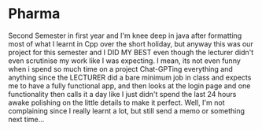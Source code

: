 # Pharma
Second Semester in first year and I'm knee deep in java after formatting most of what I learnt in Cpp over the short holiday, but anyway this was our project for this semester and I DID MY BEST even though the lecturer didn't even scrutinise my work like I was expecting. I mean, its not even funny when i spend so much time on a project Chat-GPTing everything and anything since the LECTURER did a bare minimum job in class and expects me to have a fully functional app, and then looks at the login page and one functionality then calls it a day like I just didn't spend the last 24 hours awake polishing on the little details to make it perfect.
Well, I'm not complaining since I really learnt a lot, but still send a memo or something next time...
